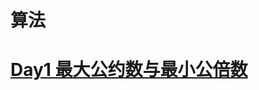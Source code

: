 # 算法
# [Day1 最大公约数与最小公倍数](https://github.com/HudsonAndroid/SuanfaCodes/blob/master/codes/src/main/java/com/hudson/codes/gcd/%E6%9C%80%E5%A4%A7%E5%85%AC%E7%BA%A6%E6%95%B0%E5%92%8C%E6%9C%80%E5%B0%8F%E5%85%AC%E5%80%8D%E6%95%B0.md)
